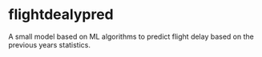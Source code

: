 # flightdealypred
A small model based on ML algorithms to predict flight delay based on the previous years statistics.
